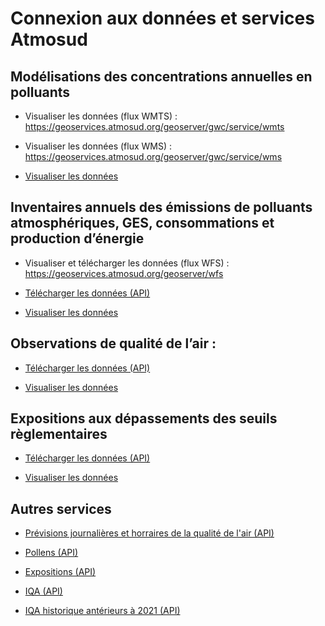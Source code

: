 # Connexion aux données et services Atmosud 

## Modélisations des concentrations annuelles en polluants

* Visualiser les données (flux WMTS) : https://geoservices.atmosud.org/geoserver/gwc/service/wmts

* Visualiser les données (flux WMS) : https://geoservices.atmosud.org/geoserver/gwc/service/wms
  
* [Visualiser les données](https://opendata.atmosud.org/viewer.php?categorie=modelisation)

## Inventaires annuels des émissions de polluants atmosphériques, GES, consommations et production d’énergie 

* Visualiser et télécharger les données (flux WFS) : https://geoservices.atmosud.org/geoserver/wfs
  
* [Télécharger les données (API)](https://api.atmosud.org/cigale/)
  
* [Visualiser les données](https://cigale.atmosud.org/visualisation.php?version=2025062014&datetime=2025-06-20T14%3A38%3A14.282Z)

## Observations de qualité de l’air : 

* [Télécharger les données (API)](https://api.atmosud.org/observations/)

* [Visualiser les données](https://openairmap.atmosud.org/)


## Expositions aux dépassements des seuils règlementaires

* [Télécharger les données (API)](https://api.atmosud.org/exposition/)

* [Visualiser les données](https://cigale.atmosud.org/tdb.php)


## Autres services 

* [Prévisions journalières et horraires de la qualité de l'air (API)](https://api.atmosud.org/prevision/)

* [Pollens (API)](https://api.atmosud.org/pollens)

* [Expositions (API)](https://api.atmosud.org/exposition/)

* [IQA (API)](https://api.atmosud.org/iqa2021/)

* [IQA historique antérieurs à 2021 (API)](https://api.atmosud.org/iqa/)
